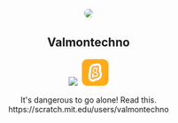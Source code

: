 <p align="center">
  <img width="100" style="border-radius: 50%" src="https://avatars.githubusercontent.com/u/108832011?v=4">
</p>
<h2 align="center">Valmontechno</h2>
<p align="center">
  <img src="https://skillicons.dev/icons?i=js,html,css,python,arduino">&nbsp;&nbsp;<img src="scratch.svg" height="48">
</p>
<p align="center">
  It's dangerous to go alone! Read this.<br>
  https://scratch.mit.edu/users/valmontechno
</p>
